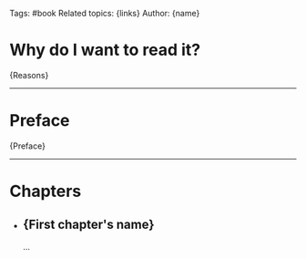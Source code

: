 Tags: #book
Related topics: {links}
Author: {name}

# Why do I want to read it?

{Reasons}

---


# Preface
{Preface}

---

# Chapters 

+ ## {First chapter's name}
	...
